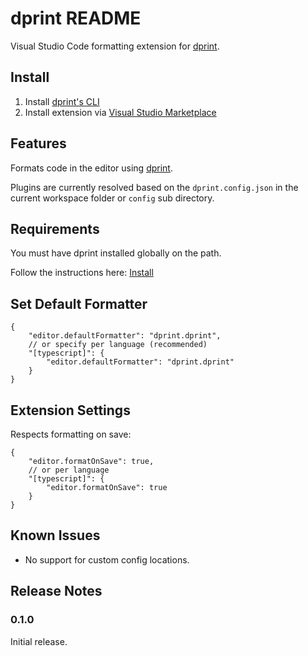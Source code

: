 # dprint README

Visual Studio Code formatting extension for [dprint](https://dprint.dev/).

## Install

1. Install [dprint's CLI](https://dprint.dev/install/)
2. Install extension via [Visual Studio Marketplace](https://marketplace.visualstudio.com/items?itemName=dprint.dprint)

## Features

Formats code in the editor using [dprint](https://dprint.dev/).

Plugins are currently resolved based on the `dprint.config.json` in the current workspace folder or `config` sub directory.

## Requirements

You must have dprint installed globally on the path.

Follow the instructions here: [Install](https://dprint.dev/install/)

## Set Default Formatter

```jsonc
{
    "editor.defaultFormatter": "dprint.dprint",
    // or specify per language (recommended)
    "[typescript]": {
        "editor.defaultFormatter": "dprint.dprint"
    }
}
```

## Extension Settings

Respects formatting on save:

```jsonc
{
    "editor.formatOnSave": true,
    // or per language
    "[typescript]": {
        "editor.formatOnSave": true
    }
}
```

## Known Issues

* No support for custom config locations.

## Release Notes

### 0.1.0

Initial release.
